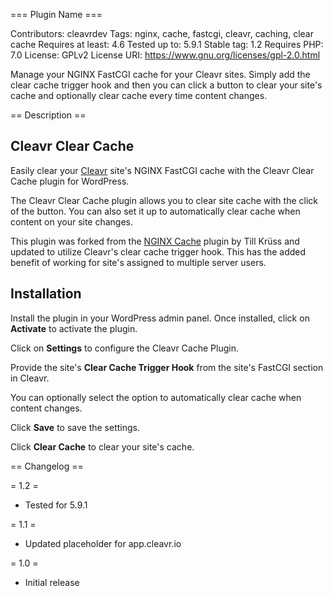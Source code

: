 === Plugin Name ===

Contributors: cleavrdev
Tags: nginx, cache, fastcgi, cleavr, caching, clear cache
Requires at least: 4.6
Tested up to: 5.9.1
Stable tag: 1.2
Requires PHP: 7.0
License: GPLv2
License URI: https://www.gnu.org/licenses/gpl-2.0.html

Manage your NGINX FastCGI cache for your Cleavr sites. Simply add the clear cache trigger hook and then you 
can click a button to clear your site's cache and optionally clear cache every time content changes.

== Description ==

## Cleavr Clear Cache

Easily clear your [Cleavr](https://cleavr.io) site's NGINX FastCGI cache with the Cleavr Clear Cache plugin for
WordPress. 

The Cleavr Clear Cache plugin allows you to clear site cache with the click of the button. You can 
also set it up to automatically clear cache when content on your site changes. 

This plugin was forked from the [NGINX Cache](https://wordpress.org/plugins/nginx-cache/) plugin by Till Krüss and updated to 
utilize Cleavr's clear cache trigger hook. This has the added benefit of working for site's assigned to multiple server users. 

## Installation
Install the plugin in your WordPress admin panel. Once installed, click on **Activate** to activate the
plugin. 

Click on **Settings** to configure the Cleavr Cache Plugin.

Provide the site's **Clear Cache Trigger Hook** from the site's FastCGI section in Cleavr. 

You can optionally select the option to automatically clear cache when content changes. 

Click **Save** to save the settings. 

Click **Clear Cache** to clear your site's cache.



== Changelog ==

= 1.2 =
* Tested for 5.9.1

= 1.1 =
* Updated placeholder for app.cleavr.io

= 1.0 =
* Initial release
